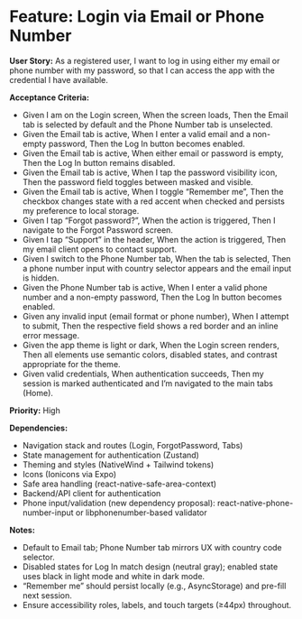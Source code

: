 # Feature: Login via Email or Phone Number

**User Story:**
As a registered user, I want to log in using either my email or phone number with my password, so that I can access the app with the credential I have available.

**Acceptance Criteria:**
- Given I am on the Login screen, When the screen loads, Then the Email tab is selected by default and the Phone Number tab is unselected.
- Given the Email tab is active, When I enter a valid email and a non-empty password, Then the Log In button becomes enabled.
- Given the Email tab is active, When either email or password is empty, Then the Log In button remains disabled.
- Given the Email tab is active, When I tap the password visibility icon, Then the password field toggles between masked and visible.
- Given the Email tab is active, When I toggle “Remember me”, Then the checkbox changes state with a red accent when checked and persists my preference to local storage.
- Given I tap “Forgot password?”, When the action is triggered, Then I navigate to the Forgot Password screen.
- Given I tap “Support” in the header, When the action is triggered, Then my email client opens to contact support.
- Given I switch to the Phone Number tab, When the tab is selected, Then a phone number input with country selector appears and the email input is hidden.
- Given the Phone Number tab is active, When I enter a valid phone number and a non-empty password, Then the Log In button becomes enabled.
- Given any invalid input (email format or phone number), When I attempt to submit, Then the respective field shows a red border and an inline error message.
- Given the app theme is light or dark, When the Login screen renders, Then all elements use semantic colors, disabled states, and contrast appropriate for the theme.
- Given valid credentials, When authentication succeeds, Then my session is marked authenticated and I’m navigated to the main tabs (Home).

**Priority:** High

**Dependencies:**
- Navigation stack and routes (Login, ForgotPassword, Tabs)
- State management for authentication (Zustand)
- Theming and styles (NativeWind + Tailwind tokens)
- Icons (Ionicons via Expo)
- Safe area handling (react-native-safe-area-context)
- Backend/API client for authentication
- Phone input/validation (new dependency proposal): react-native-phone-number-input or libphonenumber-based validator

**Notes:**
- Default to Email tab; Phone Number tab mirrors UX with country code selector.
- Disabled states for Log In match design (neutral gray); enabled state uses black in light mode and white in dark mode.
- “Remember me” should persist locally (e.g., AsyncStorage) and pre-fill next session.
- Ensure accessibility roles, labels, and touch targets (≥44px) throughout.